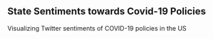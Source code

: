 ## State Sentiments towards Covid-19 Policies

Visualizing Twitter sentiments of COVID-19 policies in the US

